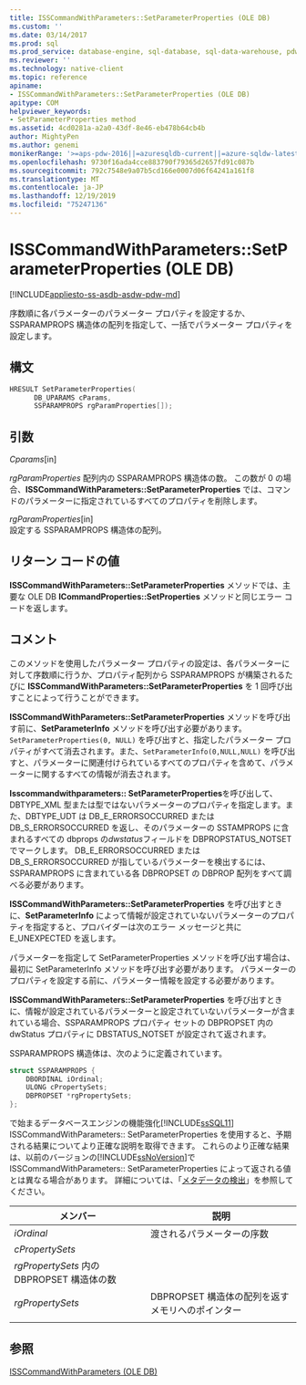 ```yaml
---
title: ISSCommandWithParameters::SetParameterProperties (OLE DB)
ms.custom: ''
ms.date: 03/14/2017
ms.prod: sql
ms.prod_service: database-engine, sql-database, sql-data-warehouse, pdw
ms.reviewer: ''
ms.technology: native-client
ms.topic: reference
apiname:
- ISSCommandWithParameters::SetParameterProperties (OLE DB)
apitype: COM
helpviewer_keywords:
- SetParameterProperties method
ms.assetid: 4cd0281a-a2a0-43df-8e46-eb478b64cb4b
author: MightyPen
ms.author: genemi
monikerRange: '>=aps-pdw-2016||=azuresqldb-current||=azure-sqldw-latest||>=sql-server-2016||=sqlallproducts-allversions||>=sql-server-linux-2017||=azuresqldb-mi-current'
ms.openlocfilehash: 9730f16ada4cce883790f79365d2657fd91c087b
ms.sourcegitcommit: 792c7548e9a07b5cd166e0007d06f64241a161f8
ms.translationtype: MT
ms.contentlocale: ja-JP
ms.lasthandoff: 12/19/2019
ms.locfileid: "75247136"
---
```

# <a name="isscommandwithparameterssetparameterproperties-ole-db"></a>ISSCommandWithParameters::SetParameterProperties (OLE DB)
[!INCLUDE[appliesto-ss-asdb-asdw-pdw-md](../../includes/appliesto-ss-asdb-asdw-pdw-md.md)]

  序数順に各パラメーターのパラメーター プロパティを設定するか、SSPARAMPROPS 構造体の配列を指定して、一括でパラメーター プロパティを設定します。  
  
## <a name="syntax"></a>構文  
  
```cpp
HRESULT SetParameterProperties(  
      DB_UPARAMS cParams,   
      SSPARAMPROPS rgParamProperties[]);  
```  
  
## <a name="arguments"></a>引数  
 *Cparams*[in]  
 
  *rgParamProperties* 配列内の SSPARAMPROPS 構造体の数。 この数が 0 の場合、**ISSCommandWithParameters::SetParameterProperties** では、コマンドのパラメーターに指定されているすべてのプロパティを削除します。  
  
 *rgParamProperties*[in]  
 設定する SSPARAMPROPS 構造体の配列。  
  
## <a name="return-code-values"></a>リターン コードの値  
 
  **ISSCommandWithParameters::SetParameterProperties** メソッドでは、主要な OLE DB **ICommandProperties::SetProperties** メソッドと同じエラー コードを返します。  
  
## <a name="remarks"></a>コメント  
 このメソッドを使用したパラメーター プロパティの設定は、各パラメーターに対して序数順に行うか、プロパティ配列から SSPARAMPROPS が構築されるたびに **ISSCommandWithParameters::SetParameterProperties** を 1 回呼び出すことによって行うことができます。  
  
 
  **ISSCommandWithParameters::SetParameterProperties** メソッドを呼び出す前に、**SetParameterInfo** メソッドを呼び出す必要があります。 
  `SetParameterProperties(0, NULL)` を呼び出すと、指定したパラメーター プロパティがすべて消去されます。また、`SetParameterInfo(0,NULL,NULL)` を呼び出すと、パラメーターに関連付けられているすべてのプロパティを含めて、パラメーターに関するすべての情報が消去されます。  
  
 **Isscommandwithparameters:: SetParameterProperties**を呼び出して、DBTYPE_XML 型または型ではないパラメーターのプロパティを指定します。また、DBTYPE_UDT は DB_E_ERRORSOCCURRED または DB_S_ERRORSOCCURRED を返し、そのパラメーターの SSTAMPROPS に含まれるすべての dbprops の*dwstatus*フィールドを DBPROPSTATUS_NOTSET でマークします。 DB_E_ERRORSOCCURRED または DB_S_ERRORSOCCURRED が指しているパラメーターを検出するには、SSPARAMPROPS に含まれている各 DBPROPSET の DBPROP 配列をすべて調べる必要があります。  
  
 
  **ISSCommandWithParameters::SetParameterProperties** を呼び出すときに、**SetParameterInfo** によって情報が設定されていないパラメーターのプロパティを指定すると、プロバイダーは次のエラー メッセージと共に E_UNEXPECTED を返します。  
  
 パラメーターを指定して SetParameterProperties メソッドを呼び出す場合は、最初に SetParameterInfo メソッドを呼び出す必要があります。 パラメーターのプロパティを設定する前に、パラメーター情報を設定する必要があります。  
  
 
  **ISSCommandWithParameters::SetParameterProperties** を呼び出すときに、情報が設定されているパラメーターと設定されていないパラメーターが含まれている場合、SSPARAMPROPS プロパティ セットの DBPROPSET 内の dwStatus プロパティに DBSTATUS_NOTSET が設定されて返されます。  
  
 SSPARAMPROPS 構造体は、次のように定義されています。  

```cpp
struct SSPARAMPROPS {
    DBORDINAL iOrdinal;
    ULONG cPropertySets;
    DBPROPSET *rgPropertySets;
};
```

 で始まるデータベースエンジンの機能強化[!INCLUDE[ssSQL11](../../includes/sssql11-md.md)] ISSCommandWithParameters:: SetParameterProperties を使用すると、予期される結果についてより正確な説明を取得できます。 これらのより正確な結果は、以前のバージョンの[!INCLUDE[ssNoVersion](../../includes/ssnoversion-md.md)]で ISSCommandWithParameters:: SetParameterProperties によって返される値とは異なる場合があります。 詳細については、「[メタデータの検出](../../relational-databases/native-client/features/metadata-discovery.md)」を参照してください。  
  
|メンバー|説明|  
|------------|-----------------|  
|*iOrdinal*|渡されるパラメーターの序数|  
|*cPropertySets*|
  *rgPropertySets* 内の DBPROPSET 構造体の数|  
|*rgPropertySets*|DBPROPSET 構造体の配列を返すメモリへのポインター|  
|||

## <a name="see-also"></a>参照  
 [ISSCommandWithParameters &#40;OLE DB&#41;](../../relational-databases/native-client-ole-db-interfaces/isscommandwithparameters-ole-db.md)  
  
  
